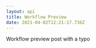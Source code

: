 ```yaml
---
layout: api
title: Workflow Preview
date: 2021-04-02T12:21:17.736Z
---
```

Workflow preview post with a typo